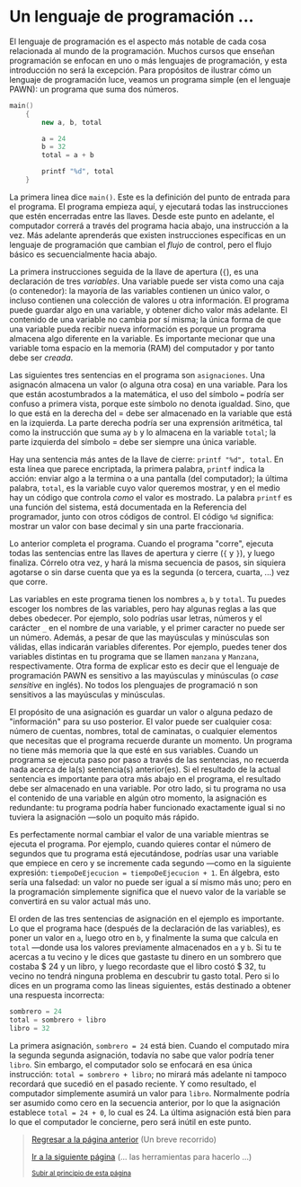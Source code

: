 # Un lenguaje de programación ...

El lenguaje de programación es el aspecto más notable de cada cosa relacionada al
mundo de la programación. Muchos cursos que enseñan programación se enfocan en uno
o más lenguajes de programación, y esta introducción no será la excepción. Para 
propósitos de ilustrar cómo un lenguaje de programación luce, veamos un programa 
simple (en el lenguaje PAWN): un programa que suma dos números.

```cpp
main()
    {
        new a, b, total

        a = 24
        b = 32
        total = a + b

        printf "%d", total
    }
```

La primera linea dice `main()`. Este es la definición del punto de entrada para 
el programa. El programa empieza aquí, y ejecutará todas las instrucciones que 
estén encerradas entre las llaves. Desde este punto en adelante, el computador 
correrá a través del programa hacia abajo, una instrucción a la vez. Más adelante
aprenderás que existen instrucciones específicas en un lenguaje de programación
que cambian el *flujo* de control, pero el flujo básico es secuencialmente hacia
abajo.

La primera instrucciones seguida de la llave de apertura (`{`), es una declaración
de tres *variables*. Una variable puede ser vista como una caja (o contenedor): la
mayoría de las variables contienen un único valor, o incluso contienen una colección 
de valores u otra información. El programa puede guardar algo en una variable, y 
obtener dicho valor más adelante. El contenido de una variable no cambia por sí 
misma; la única forma de que una variable pueda recibir nueva información es porque 
un programa almacena algo diferente en la variable. Es importante mecionar que una 
variable toma espacio en la memoria (RAM) del computador y por tanto debe ser *creada*.

Las siguientes tres sentencias en el programa son `asignaciones`. Una asignacón 
almacena un valor (o alguna otra cosa) en una variable. Para los que están 
acostumbrados a la matemática, el uso del símbolo `=` podría ser confuso a 
primera vista, porque este símbolo no denota igualdad. Sino, que lo que está 
en la derecha del = debe ser almacenado en la variable que está en la izquierda. 
La parte derecha podría ser una exprensión aritmética, tal como la instrucción 
que suma `a`y `b` y lo almacena en la variable `total`; la parte izquierda del 
símbolo = debe ser siempre una única variable.

Hay una sentencia más antes de la llave de cierre: `printf "%d", total`. En esta 
línea que parece encriptada, la primera palabra, `printf` indica la acción: enviar 
algo a la termina o a una pantalla (del computador); la última palabra, `total`, 
es la variable cuyo valor queremos mostrar, y en el medio hay un código que controla 
*como* el valor es mostrado. La palabra `printf` es una función del sistema, está 
documentada en la Referencia del programador, junto con otros códigos de control. 
El código `%d` significa: mostrar un valor con base decimal y sin una parte fraccionaria.

Lo anterior completa el programa. Cuando el programa "corre", ejecuta todas las 
sentencias entre las llaves de apertura y cierre (`{` y `}`), y luego finaliza. 
Córrelo otra vez, y hará la misma secuencia de pasos, sin siquiera agotarse o 
sin darse cuenta que ya es la segunda (o tercera, cuarta, ...) vez que corre.

Las variables en este programa tienen los nombres `a`, `b` y `total`. Tu puedes 
escoger los nombres de las variables, pero hay algunas reglas a las que debes 
obedecer. Por ejemplo, solo podrías usar letras, números y el carácter `_` en 
el nombre de una variable, y el primer caracter no puede ser un número. Además, 
a pesar de que las mayúsculas y minúsculas son válidas, ellas indicarán variables 
diferentes. Por ejemplo, puedes tener dos variables distintas en tu programa 
que se llamen `manzana` y `Manzana`, respectivamente. Otra forma de explicar 
esto es decir que el lenguaje de programación PAWN es sensitivo a las mayúsculas 
y minúsculas (o *case sensitive* en inglés). No todos los plenguajes de programació
n son sensitivos a las mayúsculas y minúsculas.

El propósito de una asignación es guardar un valor o alguna pedazo de "información" 
para su uso posterior. El valor puede ser cualquier cosa: número de cuentas, nombres, 
total de caminatas, o cualquier elementos que necesitas que el programa recuerde 
durante un momento. Un programa no tiene más memoria que la que esté en sus variables. 
Cuando un programa se ejecuta paso por paso a través de las sentencias, no recuerda 
nada acerca de la(s) sentencia(s) anterior(es). Si el resultado de la actual sentencia 
es importante para otra más abajo en el programa, el resultado debe ser almacenado 
en una variable. Por otro lado, si tu programa no usa el contenido de una variable en
algún otro momento, la asignación es redundante: tu programa podría haber funcionado 
exactamente igual si no tuviera la asignación —solo un poquito más rápido.

Es perfectamente normal cambiar el valor de una variable mientras se ejecuta el programa.
Por ejemplo, cuando quieres contar el número de segundos que tu programa está 
ejecutándose, podrías usar una variable que empiece en cero y se incremente cada 
segundo —como en la siguiente expresión: `tiempoDeEjecucion = tiempoDeEjecucion + 1`. 
En álgebra, esto sería una falsedad: un valor no puede ser igual a sí mismo más uno; 
pero en la programación simplemente significa que el nuevo valor de la variable se 
convertirá en su valor actual más uno.

El orden de las tres sentencias de asignación en el ejemplo es importante. Lo que el 
programa hace (después de la declaración de las variables), es poner un valor en `a`, 
luego otro en `b`, y finalmente la suma que calcula en `total` —donde usa los valores 
previamente almacenados en `a` y `b`. Si tu te acercas a tu vecino y le dices que 
gastaste tu dinero en un sombrero que costaba $ 24 y un libro, y luego recordaste que 
el libro costó $ 32, tu vecino no tendrá ninguna problema en descubrir tu gasto total. 
Pero si lo dices en un programa como las lineas siguientes, estás destinado a obtener 
una respuesta incorrecta:
```cpp
sombrero = 24
total = sombrero + libro
libro = 32
```
La primera asignación, `sombrero = 24` está bien. Cuando el computado mira la segunda 
segunda asignación, todavía no sabe que valor podría tener `libro`. Sin embargo, el 
computador solo se enfocará en esa única instrucción: `total = sombrero + libro`; no 
mirará más adelante ni tampoco recordará que sucedió en el pasado reciente. Y como 
resultado, el computador simplemente asumirá un valor para `libro`. Normalmente podría 
ser asumido como cero en la secuencia anterior, por lo que la asignación establece 
`total = 24 + 0`, lo cual es 24. La última asignación está bien para lo que el 
computador le concierne, pero será inútil en este punto.

> [Regresar a la página anterior](01-un-breve-recorrido.md) (Un breve recorrido)
>
> [Ir a la siguiente página](03-las-herramientas-para-hacerlo.md) (... las herramientas para hacerlo ...)
>
> <sub>[Subir al principio de esta página](#un-lenguaje-de-programación)</sub>